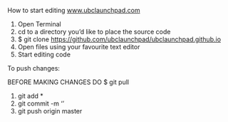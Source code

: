 How to start editing www.ubclaunchpad.com

1. Open Terminal
2. cd to a directory you’d like to place the source code
3. $ git clone https://github.com/ubclaunchpad/ubclaunchpad.github.io
4. Open files using your favourite text editor
5. Start editing code

To push changes:

BEFORE MAKING CHANGES DO $ git pull

1. git add *
2. git commit -m ‘<your comment goes here>’
3. git push origin master